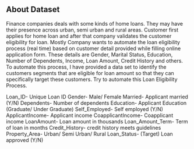 ## About Dataset
Finance companies deals with some kinds of home loans. They may have their presence across urban, semi urban and rural areas. Customer first applies for home loan and after that company validates the customer eligibility for loan.
Mostly Company wants to automate the loan eligibility process (real time) based on customer detail provided while filling online application form. These details are Gender, Marital Status, Education, Number of Dependents, Income, Loan Amount, Credit History and others. To automate this process, I have provided a data set to identify the customers segments that are eligible for loan amount so that they can specifically target these customers. Try to automate this Loan Eligibility Process.

Loan_ID- Unique Loan ID
Gender- Male/ Female
Married- Applicant married (Y/N)
Dependents- Number of dependents
Education- Applicant Education (Graduate/ Under Graduate)
Self_Employed- Self employed (Y/N)
ApplicantIncome- Applicant income
CoapplicantIncome- Coapplicant income
LoanAmount- Loan amount in thousands
Loan_Amount_Term- Term of loan in months
Credit_History- credit history meets guidelines
Property_Area- Urban/ Semi Urban/ Rural
Loan_Status- (Target) Loan approved (Y/N)
